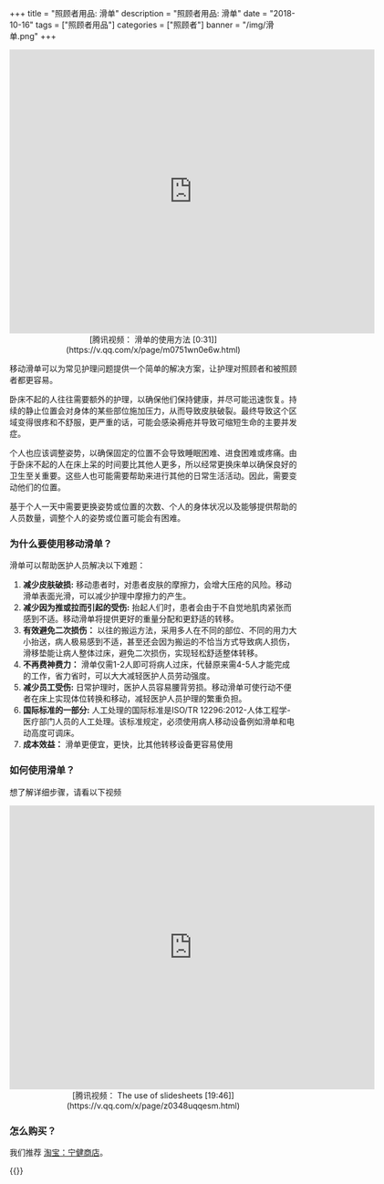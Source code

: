 +++
title = "照顾者用品: 滑单"
description = "照顾者用品: 滑单"
date = "2018-10-16"
tags = ["照顾者用品"]
categories = ["照顾者"]
banner = "/img/滑单.png"
+++

<center> <iframe frameborder="0" width="640" height="498"  src="https://v.qq.com/txp/iframe/player.html?vid=m0751wn0e6w" allowFullScreen="true"></iframe> </center>
<center> [腾讯视频： 滑单的使用方法 [0:31]] (https://v.qq.com/x/page/m0751wn0e6w.html)	</center>

移动滑单可以为常见护理问题提供一个简单的解决方案，让护理对照顾者和被照顾者都更容易。

卧床不起的人往往需要额外的护理，以确保他们保持健康，并尽可能迅速恢复。持续的静止位置会对身体的某些部位施加压力，从而导致皮肤破裂。最终导致这个区域变得很疼和不舒服，更严重的话，可能会感染褥疮并导致可缩短生命的主要并发症。

个人也应该调整姿势，以确保固定的位置不会导致睡眠困难、进食困难或疼痛。由于卧床不起的人在床上呆的时间要比其他人更多，所以经常更换床单以确保良好的卫生至关重要。这些人也可能需要帮助来进行其他的日常生活活动。因此，需要变动他们的位置。

基于个人一天中需要更换姿势或位置的次数、个人的身体状况以及能够提供帮助的人员数量，调整个人的姿势或位置可能会有困难。

### 为什么要使用移动滑单？

滑单可以帮助医护人员解决以下难题：

1. **减少皮肤破损:**
移动患者时，对患者皮肤的摩擦力，会增大压疮的风险。移动滑单表面光滑，可以减少护理中摩擦力的产生。
2. **减少因为推或拉而引起的受伤:**
抬起人们时，患者会由于不自觉地肌肉紧张而感到不适。移动滑单将提供更好的重量分配和更舒适的转移。
3. **有效避免二次损伤：**
以往的搬运方法，采用多人在不同的部位、不同的用力大小抬送，病人极易感到不适，甚至还会因为搬运的不恰当方式导致病人损伤，滑移垫能让病人整体过床，避免二次损伤，实现轻松舒适整体转移。
4. **不再费神费力：**
滑单仅需1-2人即可将病人过床，代替原来需4-5人才能完成的工作，省力省时，可以大大减轻医护人员劳动强度。
5. **减少员工受伤:**
日常护理时，医护人员容易腰背劳损。移动滑单可使行动不便者在床上实现体位转换和移动，减轻医护人员护理的繁重负担。
6. **国际标准的一部分:**
人工处理的国际标准是ISO/TR 12296:2012-人体工程学-医疗部门人员的人工处理。该标准规定，必须使用病人移动设备例如滑单和电动高度可调床。
7. **成本效益：**
滑单更便宜，更快，比其他转移设备更容易使用

### 如何使用滑单？

想了解详细步骤，请看以下视频

<center> <iframe frameborder="0" width="640" height="498"  src="https://v.qq.com/txp/iframe/player.html?vid=z0348uqqesm" allowFullScreen="true"></iframe> </center>
<center> [腾讯视频： The use of slidesheets [19:46]](https://v.qq.com/x/page/z0348uqqesm.html)</center>

### 怎么购买？

我们推荐 [淘宝：宁健商店](https://item.taobao.com/item.htm?spm=a230r.1.14.3.2b064925zPdgHW&id=577134771315)。

{{<qrcode>}}